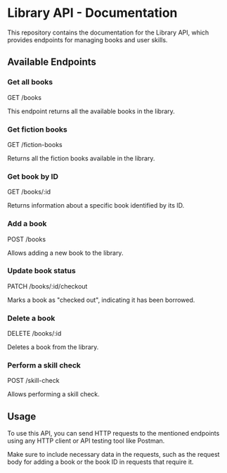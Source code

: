 # Library API - Documentation

This repository contains the documentation for the Library API, which provides endpoints for managing books and user skills.

## Available Endpoints

### Get all books

GET /books

This endpoint returns all the available books in the library.

### Get fiction books

GET /fiction-books

Returns all the fiction books available in the library.

### Get book by ID

GET /books/:id

Returns information about a specific book identified by its ID.

### Add a book

POST /books

Allows adding a new book to the library.

### Update book status

PATCH /books/:id/checkout

Marks a book as "checked out", indicating it has been borrowed.

### Delete a book

DELETE /books/:id

Deletes a book from the library.

### Perform a skill check

POST /skill-check

Allows performing a skill check.

## Usage

To use this API, you can send HTTP requests to the mentioned endpoints using any HTTP client or API testing tool like Postman.

Make sure to include necessary data in the requests, such as the request body for adding a book or the book ID in requests that require it.

